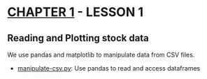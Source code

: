 # [CHAPTER 1](https://github.com/oskargicast/ml4t/tree/ch1) - LESSON 1
## Reading and Plotting stock data

We use pandas and matplotlib to manipulate data from CSV files.

- [manipulate-csv.py](https://github.com/oskargicast/ml4t/blob/ch1-lesson1/manipulate-csv.py): Use pandas to read and access dataframes


